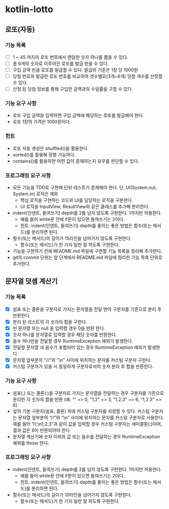 # kotlin-lotto

## 로또(자동)

### 기능 목록
- [ ] 1 ~ 45 까지의 로또 번호에서 랜덤한 숫자 하나를 뽑을 수 있다.
- [ ] 총 6개의 숫자로 이루어진 로또를 발급 받을 수 있다.
- [ ] 구입 금액 만큼 로또를 발급할 수 있다. 발급의 기준은 1장 당 1000원
- [ ] 당첨 번호와 발급한 로또 번호를 비교하여 갯수별로(3개~6개) 당첨 개수를 산정할 수 있다.
- [ ] 산정 된 당첨 정보를 통해 구입한 금액과의 수일률을 구할 수 있다.

### 기능 요구 사항
- 로또 구입 금액을 입력하면 구입 금액에 해당하는 로또를 발급해야 한다.
- 로또 1장의 가격은 1000원이다.

### 힌트
- 로또 자동 생성은 shuffled()을 활용한다.
- sorted()를 활용해 정렬 가능하다.
- contains()를 활용하면 어떤 값이 존재하는지 유무를 판단할 수 있다.

### 프로그래밍 요구 사항
- 모든 기능을 TDD로 구현해 단위 테스트가 존재해야 한다. 단, UI(System.out, System.in) 로직은 제외
  - 핵심 로직을 구현하는 코드와 UI를 담당하는 로직을 구분한다.
  - UI 로직을 InputView, ResultView와 같은 클래스를 추가해 분리한다.
- indent(인덴트, 들여쓰기) depth를 2를 넘지 않도록 구현한다. 1까지만 허용한다.
  - 예를 들어 while문 안에 if문이 있으면 들여쓰기는 2이다.
  - 힌트: indent(인덴트, 들여쓰기) depth를 줄이는 좋은 방법은 함수(또는 메서드)를 분리하면 된다.
- 함수(또는 메서드)의 길이가 15라인을 넘어가지 않도록 구현한다.
  - 함수(또는 메서드)가 한 가지 일만 잘 하도록 구현한다.
- 기능을 구현하기 전에 README.md 파일에 구현할 기능 목록을 정리해 추가한다.
- git의 commit 단위는 앞 단계에서 README.md 파일에 정리한 기능 목록 단위로 추가한다.

## 문자열 덧셈 계산기

### 기능 목록
- [x] 쉼표 또는 콜론을 구분자로 가지는 문자열을 전달 받아 구분자를 기준으로 분리 후 반환한다.
- [x] 분리 된 리스트의 각 숫자의 합을 구한다.
- [x] 빈 문자열 또는 null 을 입력할 경우 0을 반환 한다.
- [x] 숫자 하나를 문자열로 입력할 경우 해당 숫자를 반환한다.
- [x] 음수 하나만을 전달할 경우 RuntimeException 예외가 발생한다.
- [x] 전달할 문자열 내 음수가 포함되어 있는 경우 RuntimeException 예외가 발생한다.
- [x] 문자열 앞부분의 "//"와 "\n" 사이에 위치하는 문자를 커스텀 구분자 구한다.
- [x] 커스텀 구분자가 있을 시 동일하게 구분자로서의 숫자 분리 후 합을 반환한다. 

### 기능 요구 사항
- 쉼표(,) 또는 콜론(:)을 구분자로 가지는 문자열을 전달하는 경우 구분자를 기준으로 분리한 각 숫자의 합을 반환 (예: “” => 0, "1,2" => 3, "1,2,3" => 6, “1,2:3” => 6)
- 앞의 기본 구분자(쉼표, 콜론) 외에 커스텀 구분자를 지정할 수 있다. 커스텀 구분자는 문자열 앞부분의 “//”와 “\n” 사이에 위치하는 문자를 커스텀 구분자로 사용한다. 예를 들어 “//;\n1;2;3”과 같이 값을 입력할 경우 커스텀 구분자는 세미콜론(;)이며, 결과 값은 6이 반환되어야 한다.
- 문자열 계산기에 숫자 이외의 값 또는 음수를 전달하는 경우 RuntimeException 예외를 throw 한다.

### 프로그래밍 요구 사항
- indent(인덴트, 들여쓰기) depth를 2를 넘지 않도록 구현한다. 1까지만 허용한다.
  - 예를 들어 while문 안에 if문이 있으면 들여쓰기는 2이다.
  - 힌트: indent(인덴트, 들여쓰기) depth를 줄이는 좋은 방법은 함수(또는 메서드)를 분리하면 된다.
- 함수(또는 메서드)의 길이가 10라인을 넘어가지 않도록 구현한다.
  - 함수(또는 메서드)가 한 가지 일만 잘 하도록 구현한다.